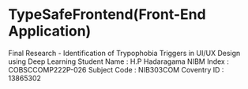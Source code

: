 # TypeSafeFrontend(Front-End Application)

Final Research  - Identification of Trypophobia Triggers in UI/UX Design using Deep Learning
Student Name	:	H.P Hadaragama
NIBM Index	:	COBSCCOMP222P-026
Subject Code	: 	NIB303COM
Coventry ID	: 	13865302

